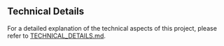 ## Technical Details
For a detailed explanation of the technical aspects of this project, please refer to [TECHNICAL_DETAILS.md](./TECHNICAL_DETAILS.md).
